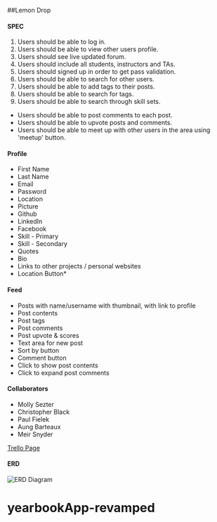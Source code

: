 ##Lemon Drop

#### SPEC
1. Users should be able to log in.
2. Users should be able to view other users profile.
3. Users should see live updated forum.
4. Users should include all students, instructors and TAs.
5. Users should signed up in order to get pass validation.
6. Users should be able to search for other users.
7. Users should be able to add tags to their posts.
8. Users should be able to search for tags.
9. Users should be able to search through skill sets.


* Users should be able to post comments to each post.
* Users should be able to upvote posts and comments.
* Users should be able to meet up with other users in the area using 'meetup' button.

#### Profile
- First Name
- Last Name
- Email
- Password
- Location
- Picture
- Github
- LinkedIn
- Facebook
- Skill - Primary
- Skill - Secondary
- Quotes
- Bio
- Links to other projects / personal websites
- Location Button*

#### Feed
- Posts with name/username with thumbnail, with link to profile
- Post contents
- Post tags
- Post comments
- Post upvote & scores
- Text area for new post
- Sort by button
- Comment button
- Click to show post contents
- Click to expand post comments

#### Collaborators
- Molly Sezter
- Christopher Black
- Paul Fielek
- Aung Barteaux
- Meir Snyder

[Trello Page](https://trello.com/b/dkSXDrsB/group-project)

#### ERD
![ERD Diagram](ERD.jpg)

# yearbookApp-revamped

